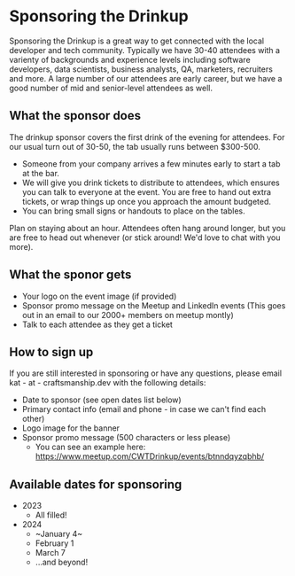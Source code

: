 # Sponsoring the Drinkup

Sponsoring the Drinkup is a great way to get connected with the local developer and tech community. Typically we have 30-40 attendees with a varienty of backgrounds and experience levels including software developers, data scientists, business analysts, QA, marketers, recruiters and more. A large number of our attendees are early career, but we have a good number of mid and senior-level attendees as well.

## What the sponsor does

The drinkup sponsor covers the first drink of the evening for attendees. For our usual turn out of 30-50, the tab usually runs between $300-500.

- Someone from your company arrives a few minutes early to start a tab at the bar.
- We will give you drink tickets to distribute to attendees, which ensures you can talk to everyone at the event. You are free to hand out extra tickets, or wrap things up once you approach the amount budgeted.
- You can bring small signs or handouts to place on the tables.

Plan on staying about an hour. Attendees often hang around longer, but you are free to head out whenever (or stick around! We'd love to chat with you more).

## What the sponor gets

- Your logo on the event image (if provided)
- Sponsor promo message on the Meetup and LinkedIn events (This goes out in an email to our 2000+ members on meetup montly)
- Talk to each attendee as they get a ticket

## How to sign up

If you are still interested in sponsoring or have any questions, please email kat - at - craftsmanship.dev with the following details:

- Date to sponsor (see open dates list below)
- Primary contact info (email and phone - in case we can't find each other)
- Logo image for the banner
- Sponsor promo message (500 characters or less please)
  - You can see an example here: https://www.meetup.com/CWTDrinkup/events/btnndqyzqbhb/

## Available dates for sponsoring

- 2023
  - All filled!
- 2024
  - ~January 4~
  - February 1
  - March 7
  - ...and beyond!
